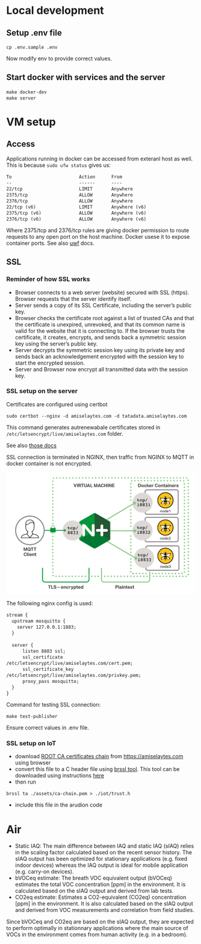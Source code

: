 # Local development

## Setup .env file

```
cp .env.sample .env 
```
Now modify env to provide correct values.

## Start docker with services and the server

```
make docker-dev
make server
```

# VM setup

## Access
Applications running in docker can be accessed from exteranl host as well.
This is because `sudo ufw status` gives us:

```
To                         Action      From
--                         ------      ----
22/tcp                     LIMIT       Anywhere
2375/tcp                   ALLOW       Anywhere
2376/tcp                   ALLOW       Anywhere
22/tcp (v6)                LIMIT       Anywhere (v6)
2375/tcp (v6)              ALLOW       Anywhere (v6)
2376/tcp (v6)              ALLOW       Anywhere (v6)
```

Where 2375/tcp and 2376/tcp rules are giving docker permission to route requests to any open port on the host machine. Docker usese it to expose container ports. See also [uwf](https://wiki.ubuntu.com/UncomplicatedFirewall) docs.

## SSL

### Reminder of how SSL works

- Browser connects to a web server (website) secured with SSL (https). Browser requests that the server identify itself.
- Server sends a copy of its SSL Certificate, including the server’s public key.
- Browser checks the certificate root against a list of trusted CAs and that the certificate is unexpired, unrevoked, and that its common name is valid for the website that it is connecting to. If the browser trusts the certificate, it creates, encrypts, and sends back a symmetric session key using the server’s public key.
- Server decrypts the symmetric session key using its private key and sends back an acknowledgement encrypted with the session key to start the encrypted session.
- Server and Browser now encrypt all transmitted data with the session key.

### SSL setup on the server

Certificates are configured using certbot

```
sudo certbot --nginx -d amiselaytes.com -d tatadata.amiselaytes.com
```
This command generates autrenewabale certificates stored in `/etc/letsencrypt/live/amiselaytes.com` folder.

See also [those docs](https://www.digitalocean.com/community/tutorials/how-to-secure-nginx-with-let-s-encrypt-on-ubuntu-20-04)

SSL connection is terminated in NGINX, then traffic from NGINX to MQTT in docker container is not encrypted.

![nginx ssl](./assets/nginx-mqtt-ssl.png "Nginx SSL")

The following nginx config is used:

```
stream {
  upstream mosquitto {
    server 127.0.0.1:1883;
  }

  server {
      listen 8883 ssl;
      ssl_certificate     /etc/letsencrypt/live/amiselaytes.com/cert.pem;
      ssl_certificate_key  /etc/letsencrypt/live/amiselaytes.com/privkey.pem;
      proxy_pass mosquitto;
  }
}
```

Command for testing SSL connection:
```
make test-publisher
```

Ensure correct values in .env file.

### SSL setup on IoT

- download [ROOT CA certificates chain](./assets/ca-chain.pem) from https://amiselaytes.com using browser 
- convert this file to a C header file using [brssl tool](./scripts/brssl). This tool can be downloaded using instructions [here](https://bearssl.org/#download-and-installation)
- then run 

```
brssl ta ./assets/ca-chain.pem > ./iot/trust.h
```
- include this file in the arudion code


# Air

- Static IAQ:
        The main difference between IAQ and static IAQ (sIAQ) relies in the scaling factor calculated based on the recent sensor history. The sIAQ output has been optimized for stationary applications (e.g. fixed indoor devices) whereas the IAQ output is ideal for mobile application (e.g. carry-on devices).
- bVOCeq estimate:
        The breath VOC equivalent output (bVOCeq) estimates the total VOC concentration [ppm] in the environment. It is calculated based on the sIAQ output and derived from lab tests.
- CO2eq estimate:
        Estimates a CO2-equivalent (CO2eq) concentration [ppm] in the environment. It is also calculated based on the sIAQ output and derived from VOC measurements and correlation from field studies.

Since bVOCeq and CO2eq are based on the sIAQ output, they are expected to perform optimally in stationnary applications where the main source of VOCs in the environment comes from human activity (e.g. in a bedroom).
